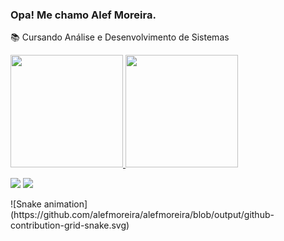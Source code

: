 
### Opa! Me chamo Alef Moreira.
📚 Cursando Análise e Desenvolvimento de Sistemas
<div>
<a href="https://github.com/alefmoreira">
<img height="180em" src="https://github-readme-stats.vercel.app/api/top-langs/?username=alefmoreira&layout=compact&langs_count=7&theme=dark"/>
<img height="180em" src="https://github-readme-stats.vercel.app/api?username=alefmoreira&show_icons=true&theme=dark&include_all_commits=true&count_private=true"/>
</div>

<div>

<a href="https://instagram.com/alefmoreiraa" target="_blank"><img src="https://img.shields.io/badge/-Instagram-%23E4405F?style=for-the-badge&logo=instagram&logoColor=white" target="_blank"></a>
<a href = "mailto:alefgouveia17@gmail.com"><img src="https://img.shields.io/badge/Gmail-D14836?style=for-the-badge&logo=gmail&logoColor=white" target="_blank"></a>

</div>
  ![Snake animation](https://github.com/alefmoreira/alefmoreira/blob/output/github-contribution-grid-snake.svg)
